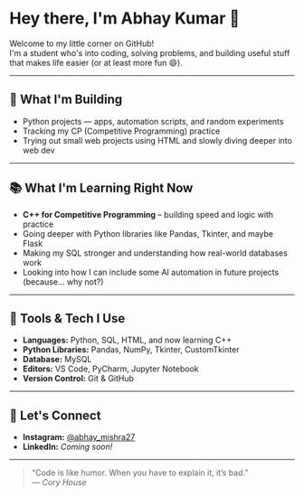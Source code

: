 # Hey there, I'm Abhay Kumar 👋

Welcome to my little corner on GitHub!  
I'm a student who's into coding, solving problems, and building useful stuff that makes life easier (or at least more fun 😄).

---

## 🚧 What I'm Building

- Python projects — apps, automation scripts, and random experiments  
- Tracking my CP (Competitive Programming) practice  
- Trying out small web projects using HTML and slowly diving deeper into web dev

---

## 📚 What I'm Learning Right Now

- **C++ for Competitive Programming** – building speed and logic with practice  
- Going deeper with Python libraries like Pandas, Tkinter, and maybe Flask  
- Making my SQL stronger and understanding how real-world databases work  
- Looking into how I can include some AI automation in future projects (because… why not?)

---

## 🧰 Tools & Tech I Use

- **Languages:** Python, SQL, HTML, and now learning C++  
- **Python Libraries:** Pandas, NumPy, Tkinter, CustomTkinter  
- **Database:** MySQL  
- **Editors:** VS Code, PyCharm, Jupyter Notebook  
- **Version Control:** Git & GitHub

---

## 🔗 Let's Connect

- **Instagram:** [@abhay_mishra27](https://www.instagram.com/abhay_mishra27/)  
- **LinkedIn:** *Coming soon!*

---

> “Code is like humor. When you have to explain it, it’s bad.”  
> — *Cory House*

<!---
AbhayKumarMishra027/AbhayKumarMishra027 is a ✨ special ✨ repository because its `README.md` (this file) appears on your GitHub profile.
You can click the Preview link to take a look at your changes.
--->
